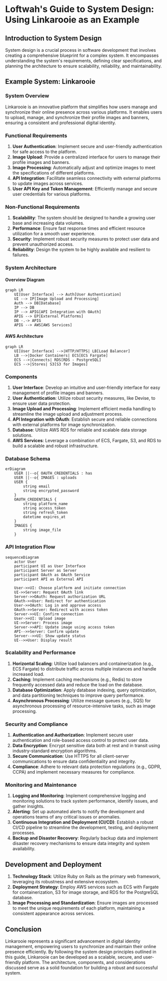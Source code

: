 # Loftwah's Guide to System Design: Using Linkarooie as an Example

## Introduction to System Design

System design is a crucial process in software development that involves creating a comprehensive blueprint for a complex system. It encompasses understanding the system's requirements, defining clear specifications, and planning the architecture to ensure scalability, reliability, and maintainability.

## Example System: Linkarooie

### System Overview

Linkarooie is an innovative platform that simplifies how users manage and synchronize their online presence across various platforms. It enables users to upload, manage, and synchronize their profile images and banners, ensuring a consistent and professional digital identity.

### Functional Requirements

1. **User Authentication**: Implement secure and user-friendly authentication for safe access to the platform.
2. **Image Upload**: Provide a centralized interface for users to manage their profile images and banners.
3. **Image Processing**: Automatically adjust and optimize images to meet the specifications of different platforms.
4. **API Integration**: Facilitate seamless connectivity with external platforms to update images across services.
5. **User API Key and Token Management**: Efficiently manage and secure user credentials for various platforms.

### Non-Functional Requirements

1. **Scalability**: The system should be designed to handle a growing user base and increasing data volumes.
2. **Performance**: Ensure fast response times and efficient resource utilization for a smooth user experience.
3. **Security**: Implement robust security measures to protect user data and prevent unauthorized access.
4. **Reliability**: Design the system to be highly available and resilient to failures.

### System Architecture

#### Overview Diagram

```mermaid
graph LR
    UI[User Interface] --> Auth[User Authentication]
    UI --> IP[Image Upload and Processing]
    Auth --> DB[Database]
    IP --> DB
    IP --> APIG[API Integration with OAuth]
    APIG --> EP[External Platforms]
    DB -.-> APIG
    APIG --> AWS[AWS Services]
```

#### AWS Architecture

```mermaid
graph LR
    UI[User Interface] -->|HTTP/HTTPS| LB[Load Balancer]
    LB -->|Docker Containers| ECS[ECS Fargate]
    ECS -->|Connects| RDS[RDS - PostgreSQL]
    ECS -->|Stores| S3[S3 for Images]
```

### Components

1. **User Interface**: Develop an intuitive and user-friendly interface for easy management of profile images and banners.
2. **User Authentication**: Utilize robust security measures, like Devise, to ensure user data protection.
3. **Image Upload and Processing**: Implement efficient media handling to streamline the image upload and adjustment process.
4. **API Integration with OAuth**: Establish secure and reliable connections with external platforms for image synchronization.
5. **Database**: Utilize AWS RDS for reliable and scalable data storage solutions.
6. **AWS Services**: Leverage a combination of ECS, Fargate, S3, and RDS to build a scalable and robust infrastructure.

### Database Schema

```mermaid
erDiagram
    USER ||--o{ OAUTH_CREDENTIALS : has
    USER ||--o{ IMAGES : uploads
    USER {
        string email
        string encrypted_password
    }
    OAUTH_CREDENTIALS {
        string platform_name
        string access_token
        string refresh_token
        datetime expires_at
    }
    IMAGES {
        string image_file
    }
```

### API Integration Flow

```mermaid
sequenceDiagram
    actor User
    participant UI as User Interface
    participant Server as Server
    participant OAuth as OAuth Service
    participant API as External API
    
    User->>UI: Choose platform and initiate connection
    UI->>Server: Request OAuth link
    Server->>OAuth: Request authorization URL
    OAuth->>User: Redirect for authentication
    User->>OAuth: Log in and approve access
    OAuth->>Server: Redirect with access token
    Server->>UI: Confirm connection
    User->>UI: Upload image
    UI->>Server: Process image
    Server->>API: Update image using access token
    API-->>Server: Confirm update
    Server-->>UI: Show update status
    UI-->>User: Display result
```

### Scalability and Performance

1. **Horizontal Scaling**: Utilize load balancers and containerization (e.g., ECS Fargate) to distribute traffic across multiple instances and handle increased load.
2. **Caching**: Implement caching mechanisms (e.g., Redis) to store frequently accessed data and reduce the load on the database.
3. **Database Optimization**: Apply database indexing, query optimization, and data partitioning techniques to improve query performance.
4. **Asynchronous Processing**: Utilize message queues (e.g., SQS) for asynchronous processing of resource-intensive tasks, such as image processing.

### Security and Compliance

1. **Authentication and Authorization**: Implement secure user authentication and role-based access control to protect user data.
2. **Data Encryption**: Encrypt sensitive data both at rest and in transit using industry-standard encryption algorithms.
3. **Secure Communication**: Use HTTPS for all client-server communications to ensure data confidentiality and integrity.
4. **Compliance**: Adhere to relevant data protection regulations (e.g., GDPR, CCPA) and implement necessary measures for compliance.

### Monitoring and Maintenance

1. **Logging and Monitoring**: Implement comprehensive logging and monitoring solutions to track system performance, identify issues, and gather insights.
2. **Alerting**: Set up automated alerts to notify the development and operations teams of any critical issues or anomalies.
3. **Continuous Integration and Deployment (CI/CD)**: Establish a robust CI/CD pipeline to streamline the development, testing, and deployment processes.
4. **Backup and Disaster Recovery**: Regularly backup data and implement disaster recovery mechanisms to ensure data integrity and system availability.

## Development and Deployment

1. **Technology Stack**: Utilize Ruby on Rails as the primary web framework, leveraging its robustness and extensive ecosystem.
2. **Deployment Strategy**: Employ AWS services such as ECS with Fargate for containerization, S3 for image storage, and RDS for the PostgreSQL database.
3. **Image Processing and Standardization**: Ensure images are processed to meet the unique requirements of each platform, maintaining a consistent appearance across services.

## Conclusion

Linkarooie represents a significant advancement in digital identity management, empowering users to synchronize and maintain their online presence efficiently. By following the system design principles outlined in this guide, Linkarooie can be developed as a scalable, secure, and user-friendly platform. The architecture, components, and considerations discussed serve as a solid foundation for building a robust and successful system.